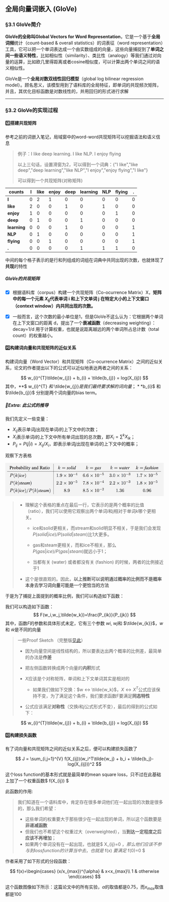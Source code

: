 ## 全局向量词嵌入 (GloVe)



### §3.1 GloVe简介

**GloVe的全称叫Global Vectors for Word Representation**，它是一个基于**全局词频**统计（count-based & overall statistics）的词表征（word representation）工具，它可以把一个单词表达成一个由实数组成的向量，这些向量捕捉到了**单词之间一些语义特性**，比如相似性（similarity）、类比性（analogy）等我们通过对向量的运算，比如欧几里得距离或者cosine相似度，可以计算出两个单词之间的语义相似性。

GloVe是一个**全局对数双线性回归模型**（global log bilinear regression model）。顾名思义，该模型用到了语料库的全局特征，即单词的共现频次矩阵，并且，其优化目标函数是对数线性的，并用回归的形式进行求解

---



### §3.2 GloVe的实现过程

#### :one:搭建共现矩阵

参考之前的词嵌入笔记，局域窗中的word-word共现矩阵可以挖掘语法和语义信息

>  例子：I like deep learning. I like NLP. I enjoy flying
>
>  以上三句话，设置滑窗为2，可以得到一个词典：{"I like","like deep","deep learning","like NLP","I enjoy","enjoy flying","I like"}
>
>  可以得到一个共现矩阵(对称矩阵)

| counts       | I    | like | enjoy | deep | learning | NLP  | flying | .    |
| ------------ | ---- | ---- | ----- | ---- | -------- | ---- | ------ | ---- |
| **I**        | 0    | 2    | 1     | 0    | 0        | 0    | 0      | 0    |
| **like**     | 2    | 0    | 0     | 1    | 0        | 1    | 0      | 0    |
| **enjoy**    | 1    | 0    | 0     | 0    | 0        | 0    | 1      | 0    |
| **deep**     | 0    | 1    | 0     | 0    | 1        | 0    | 0      | 0    |
| **learning** | 0    | 0    | 0     | 1    | 0        | 0    | 0      | 1    |
| **NLP**      | 0    | 1    | 0     | 0    | 0        | 0    | 0      | 1    |
| **flying**   | 0    | 0    | 1     | 0    | 0        | 0    | 0      | 1    |
| **.**        | 0    | 0    | 0     | 0    | 1        | 1    | 1      | 0    |

中间的每个格子表示的是行和列组成的词组在词典中共同出现的次数，也就体现了**共现**的特性

##### GloVe的共现矩阵

- [x] 根据语料库（corpus）构建一个共现矩阵（Co-ocurrence Matrix）X，**矩阵中的每一个元素 $X_{ij}$代表单词 i 和上下文单词 j 在特定大小的上下文窗口（context window）内共同出现的次数。**
- [x] 一般而言，这个次数的最小单位是1，但是GloVe不这么认为：它根据两个单词在上下文窗口的距离 d，提出了一个**衰减函数**（decreasing weighting）：decay=1/d 用于计算权重，也就是说距离越远的两个单词所占总计数（total count）的权重越小。



#### :two:构建词向量和共现矩阵的近似关系

构建词向量（Word Vector）和共现矩阵（Co-ocurrence Matrix）之间的近似关系，论文的作者提出以下的公式可以近似地表达两者之间的关系：

$$
w_{i}^{T}\tilde{w_{j}} + b_{i} + \tilde{b_{j}} = log(X_{ij})
$$
其中，**$ w_{i}^{T} $和$ \tilde{w_{j}}$是我们最终要求解的词向量；**$b_{i}$ 和 $\tilde{b_{j}}$ 分别是两个词向量的bias term。



##### :bookmark_tabs:Extra: 此公式的推导

我们先定义一些变量：

- $X_{ij}$表示单词$j$出现在单词$i$的上下文中的次数；
- $X_i$表示单词$i$的上下文中所有单词出现的总次数，即$X_i=\sum^{k} X_{ik}$；
- $P_{ij}=P(j|i)=X_{ij}/X_i$，即表示单词$j$出现在单词$i$的上下文中的概率；

观察下方表格

<img src="https://raw.githubusercontent.com/oraccc/NLP-Basic/master/img/GloVe/table.png" width = "550" >

> * 理解这个表格的重点在最后一行，它表示的是两个概率的比值（ratio），我们可以使用它观察出两个单词$i$和j相对于单词$k$哪个更相关。
>
>   * ice和solid更相关，而stream和solid明显不相关，于是我们会发现$P(solid|ice)/P(solid|steam)$比1大更多。
>
>   * gas和steam更相关，而和ice不相关，那么$P(gas|ice)/P(gas|steam)$就远小于1；
>
>   * 当都有关 (water) 或者都没有关 (fashion) 的时候，两者的比例接近于1
>
> * 这个是很直观的。因此，**以上推断可以说明通过概率的比例而不是概率本身去学习词向量可能是一个更恰当的方法**

于是为了捕捉上面提到的概率比例，我们可以构造如下函数：

我们可以构造如下函数：
$$
F(w_i,w_j,\tilde{w_k})=\frac{P_{ik}}{P_{jk}}
$$
其中，函数$F$的参数和具体形式未定，它有三个参数 $wi$, $wj$和 $\tilde{w_{k}}$，$w$和 $\tilde{w}$是不同的向量

> 一些Proof Sketch （完整版[见此](https://www.fanyeong.com/2018/02/19/glove-in-detail/)）
>
> * 因为向量空间是线性结构的，所以要表达出两个概率的比例差，最简单的办法是**作差**
> * 把左侧函数转换成两个向量的**内积**形式
>
> * $X$应该是个对称矩阵，单词和上下文单词其实是相对的
>   * 如果我们做如下交换：$w ↔ \tilde{w_k}$，$X ↔ X^T$公式应该保持不变，为了满足这个条件，我们要求函数F要满足**同态特性**
>
> * 公式应该满足**对称性**（交换$i$和$j$公式形式不变），最后的得到的公式如下：


$$
w_{i}^{T}\tilde{w_{j}} + b_{i} + \tilde{b_{j}} = log(X_{ij})
$$


#### :three:构建损失函数

有了词向量和共现矩阵之间的近似关系之后，便可以构建损失函数了

$$
J = \sum_{i,j=1}^{V} f(X_{ij})(w_i^T\tilde{w_j} + b_i + \tilde{b_j}-log(X_{ij}))^2
$$

这个loss function的基本形式就是最简单的mean square loss，只不过在此基础上加了一个权重函数$ f(X_{ij}) $

此函数的作用:

> 我们知道在一个语料库中，肯定存在很多单词他们在一起出现的次数是很多的，那么我们希望：
> - 这些单词的权重要大于那些很少在一起出现的单词，所以这个函数要是**非递减函数**
> - 但我们也不希望这个权重过大（overweighted），当**到达一定程度之后应该不再增加**；
> - 如果两个单词没有在一起出现，也就是$ X_{ij}=0 $，那么他们应该不参与到 loss function 的计算当中去，也就是$ f(x) $要满足$ f(0)=0 $

作者采用了如下形式的分段函数：

$$
f(x)=\begin{cases}
(x/x_{max})^{\alpha} & x<x_{max}\\
1 & otherwise
\end{cases}
$$

这个函数图像如下所示：这篇论文中的所有实验，$α$的取值都是0.75，而$x_{max}$取值都是100
